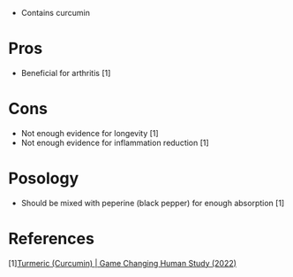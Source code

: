 - Contains curcumin

# Pros
- Beneficial for arthritis [1]

# Cons
- Not enough evidence for longevity [1]
- Not enough evidence for inflammation reduction [1]

# Posology
- Should be mixed with peperine (black pepper) for enough absorption [1]

# References
[1][Turmeric (Curcumin) | Game Changing Human Study (2022)](https://www.youtube.com/watch?v=NtBPo-w5L0g)